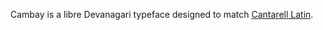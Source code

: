 Cambay is a libre Devanagari typeface designed to match [Cantarell Latin](https://www.google.com/fonts/specimen/Cantarell).

